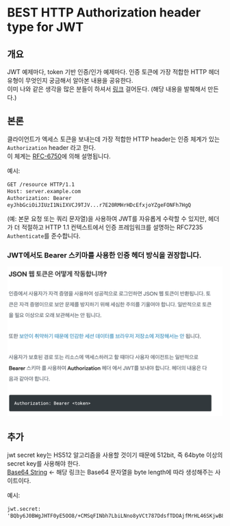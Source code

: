 # BEST HTTP Authorization header type for JWT

## 개요
JWT 예제마다, token 기반 인증/인가 예제마다. 인증 토큰에 가장 적합한 HTTP 헤더 유형이 무엇인지 궁금해서 알아본 내용을 공유한다.  
이미 나와 같은 생각을 많은 분들이 하셔서 [링크](https://bit.ly/3tAfjFe) 걸어둔다. (해당 내용을 발췌해서 만든다.)

## 본론
클라이언트가 엑세스 토큰을 보내는데 가장 적합한 HTTP header는 인증 체계가 있는 `Authorization` header 라고 한다.  
이 체계는 [RFC-6750](https://www.rfc-editor.org/rfc/rfc6750)에 의해 설명됩니다.

예시:
```
GET /resource HTTP/1.1
Host: server.example.com
Authorization: Bearer eyJhbGciOiJIUzI1NiIXVCJ9TJV...r7E20RMHrHDcEfxjoYZgeFONFh7HgQ
```

(예: 본문 요청 또는 쿼리 문자열)을 사용하여 JWT를 자유롭게 수락할 수 있지만, 헤더가 더 적절하고 HTTP 1.1 컨텍스트에서 인증 프레임워크를 설명하는 RFC7235 `Authenticate`를 준수합니다.  

### JWT에서도 Bearer 스키마를 사용한 인증 헤더 방식을 권장합니다.

<img src="../../img/authentication-jwt.png" width="650px">

## 추가

jwt secret key는 HS512 알고리즘을 사용할 것이기 때문에 512bit, 즉 64byte 이상의 secret key를 사용해야 한다.  
[Base64 String](https://generate.plus/en/base64) <- 해당 링크는 Base64 문자열을 byte length에 따라 생성해주는 사이트이다.

예시:
```
jwt.secret: 'BQby6J0BWgJHTF0yE5OO8/+CMSqFINbh7LbiLNno8yVCt787DdsfTDOAjfMrHL46SKjwB8oj6XMAGdwGcs+ZgA=='
```